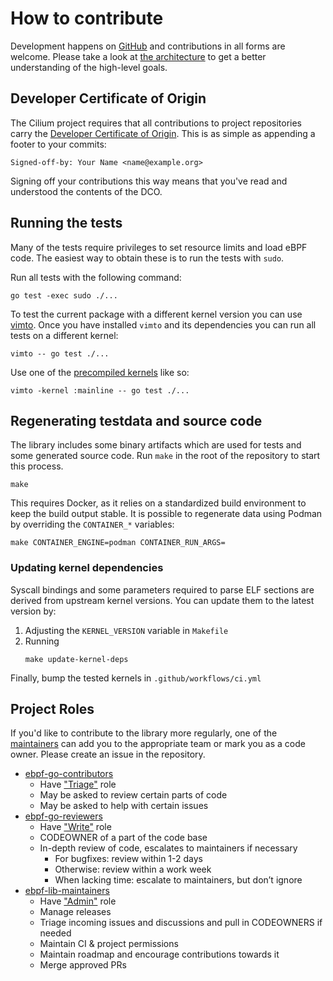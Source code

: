 # How to contribute

Development happens on [GitHub](https://github.com/cilium/ebpf) and contributions in
all forms are welcome. Please take a look at [the architecture](architecture.md) to get
a better understanding of the high-level goals.

## Developer Certificate of Origin

The Cilium project requires that all contributions to project repositories carry the
[Developer Certificate of Origin][DCO]. This is as simple as appending a footer
to your commits:

```
Signed-off-by: Your Name <name@example.org>
```

Signing off your contributions this way means that you've read and understood
the contents of the DCO.

## Running the tests

Many of the tests require privileges to set resource limits and load eBPF code.
The easiest way to obtain these is to run the tests with `sudo`.

Run all tests with the following command:

```shell-session
go test -exec sudo ./...
```

To test the current package with a different kernel version you can use [vimto].
Once you have installed `vimto` and its dependencies you can run all tests on a
different kernel:

```shell-session
vimto -- go test ./...
```

Use one of the [precompiled kernels](https://github.com/cilium/ci-kernels/pkgs/container/ci-kernels/versions) like so:

```shell-session
vimto -kernel :mainline -- go test ./...
```

## Regenerating testdata and source code

The library includes some binary artifacts which are used for tests and some
generated source code. Run `make` in the root of the repository to start
this process.

```shell-session
make
```

This requires Docker, as it relies on a standardized build
environment to keep the build output stable.
It is possible to regenerate data using Podman by overriding the `CONTAINER_*`
variables:

```shell-session
make CONTAINER_ENGINE=podman CONTAINER_RUN_ARGS=
```

### Updating kernel dependencies

Syscall bindings and some parameters required to parse ELF sections are derived
from upstream kernel versions. You can update them to the latest version by:

1. Adjusting the `KERNEL_VERSION` variable in `Makefile`
2. Running
    ```shell-session
    make update-kernel-deps
    ```

Finally, bump the tested kernels in `.github/workflows/ci.yml`

## Project Roles

If you'd like to contribute to the library more regularly, one of the
[maintainers][ebpf-lib-maintainers] can add you to the appropriate team or mark
you as a code owner. Please create an issue in the repository.

* [ebpf-go-contributors]
    * Have ["Triage"][permissions] role
    * May be asked to review certain parts of code
    * May be asked to help with certain issues
* [ebpf-go-reviewers]
    * Have ["Write"][permissions] role
    * CODEOWNER of a part of the code base
    * In-depth review of code, escalates to maintainers if necessary
        * For bugfixes: review within 1-2 days
        * Otherwise: review within a work week
        * When lacking time: escalate to maintainers, but don’t ignore
* [ebpf-lib-maintainers]
    * Have ["Admin"][permissions] role
    * Manage releases
    * Triage incoming issues and discussions and pull in CODEOWNERS if needed
    * Maintain CI & project permissions
    * Maintain roadmap and encourage contributions towards it
    * Merge approved PRs

[vimto]: https://github.com/lmb/vimto
[permissions]: https://docs.github.com/en/organizations/managing-user-access-to-your-organizations-repositories/repository-roles-for-an-organization#permissions-for-each-role
[ebpf-go-contributors]: https://github.com/orgs/cilium/teams/ebpf-go-contributors/members
[ebpf-go-reviewers]: https://github.com/orgs/cilium/teams/ebpf-go-reviewers/members
[ebpf-lib-maintainers]: https://github.com/orgs/cilium/teams/ebpf-lib-maintainers/members
[DCO]: https://developercertificate.org/
